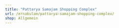 ```yaml
---
title: "Pattarya Samajam Shopping Complex"
url: /ernakulam/pattarya-samajam-shopping-complex/
shop: Allgemein
---
```

